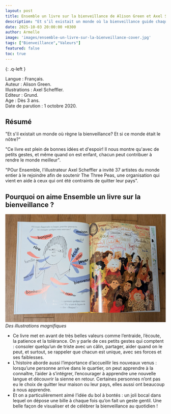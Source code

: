 ```yaml
---
layout: post
title: Ensemble un livre sur la bienveillance de Alison Green et Axel Scheffler.
description: "Et s’il existait un monde où la bienveillance guide chaque mot, chaque action ? Et si ce monde, c’était celui que nous construisons chaque jour avec nos enfants ? Ce sont ces valeurs que je souhaite transmettre à mon fils."
date: 2025-10-03 20:00:00 +0300
author: Armelle
image: 'images/ensemble-un-livre-sur-la-bienveillance-cover.jpg'
tags: ["Bienveillance","Valeurs"]
featured: false
toc: true
---
```


{: .q-left }

Langue : Français.  
Auteur : Alison Green.   
Illustrations : Axel Scheffler.                     
Editeur : Grund.              
Age : Dès 3 ans.                           
Date de parution : 1 octobre 2020.        

## Résumé

"Et s'il existait un monde où règne la bienveillance? Et si ce monde était le nôtre?"

"Ce livre est plein de bonnes idées et d'espoir! Il nous montre qu'avec de petits gestes, et même quand on est enfant, chacun peut contribuer à rendre le monde meilleur".

"POur Ensemble, l'illustrateur Axel Scheffler a invité 37 artistes du monde entier à le rejoindre afin de soutenir The Three Peas, une organisation qui vient en aide à ceux qui ont été contraints de quitter leur pays".

## Pourquoi on aime Ensemble un livre sur la bienveillance ?

![Des illustrations magnifiques](images/ensemble-un-livre-sur-la-bienveillance-int.jpg)
*Des illustrations magnifiques*
- Ce livre met en avant de très belles valeurs comme l’entraide, l’écoute, la patience et la tolérance. On y parle de ces petits gestes qui comptent : consoler quelqu’un de triste avec un câlin, partager, aider quand on le peut, et surtout, se rappeler que chacun est unique, avec ses forces et ses faiblesses. 
- L’histoire aborde aussi l’importance d’accueillir les nouveaux venus : lorsqu’une personne arrive dans le quartier, on peut apprendre à la connaître, l’aider à s’intégrer, l’encourager à apprendre une nouvelle langue et découvrir la sienne en retour.  Certaines personnes n’ont pas eu le choix de quitter leur maison ou leur pays, elles aussi ont beaucoup à nous apprendre.
- Et on a particulièrement aimé l’idée du bol à bontés : un joli bocal dans lequel on dépose une bille à chaque fois qu’on fait un geste gentil. Une belle façon de visualiser et de célébrer la bienveillance au quotidien !



